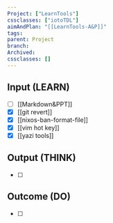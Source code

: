 ```yaml
---
Project: ["LearnTools"]
cssclasses: ["iotoTDL"]
aimAndPlan: "[[LearnTools-A&P]]"
tags: 
parent: Project
branch: 
Archived: 
cssclasses: []
---
```

## Input (LEARN)

- [ ] [[Markdown&PPT]]
- [x] [[git revert]]
- [x] [[nixos-ban-format-file]]
- [x] [[vim hot key]]
- [x] [[yazi tools]]

## Output (THINK)

- [ ] 

## Outcome (DO)

- [ ] 
